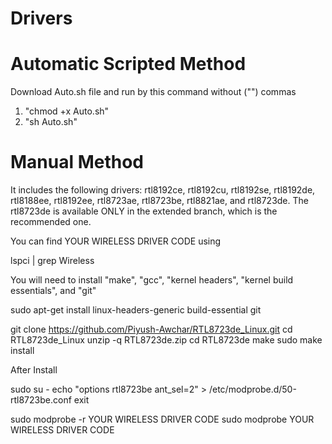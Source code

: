  # Drivers
 
 # Automatic Scripted Method
 
 Download Auto.sh file and run by this command without ("") commas
 
1. "chmod +x Auto.sh"     
2. "sh Auto.sh"   

 
 # Manual Method
It includes the following drivers:
rtl8192ce, rtl8192cu, rtl8192se, rtl8192de, rtl8188ee, rtl8192ee, rtl8723ae, rtl8723be, rtl8821ae,
and rtl8723de. The rtl8723de is available ONLY in the extended branch, which is the recommended one.

 You can find YOUR WIRELESS DRIVER CODE using 
 
 lspci | grep Wireless


 You will need to install "make", "gcc", "kernel headers", "kernel build essentials", and "git" 
 
 sudo apt-get install linux-headers-generic build-essential git

 git clone https://github.com/Piyush-Awchar/RTL8723de_Linux.git
 cd RTL8723de_Linux
 unzip -q RTL8723de.zip
 cd RTL8723de
 make
 sudo make install

After Install

 sudo su -
 echo "options rtl8723be ant_sel=2" > /etc/modprobe.d/50-rtl8723be.conf
 exit

 sudo modprobe -r YOUR WIRELESS DRIVER CODE
 sudo modprobe YOUR WIRELESS DRIVER CODE
